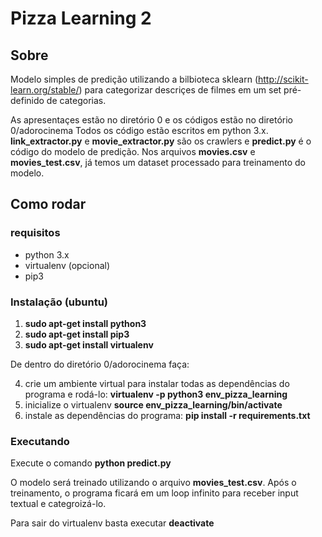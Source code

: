 # Pizza Learning 2 #

## Sobre ##
Modelo simples de predição utilizando a bilbioteca sklearn (http://scikit-learn.org/stable/) para categorizar descriçes de filmes em um set pré-definido de categorias.

As apresentaçes estão no diretório 0 e os códigos estão no diretório 0/adorocinema
Todos os código estão escritos em python 3.x. 
<b>link_extractor.py</b> e <b>movie_extractor.py</b> são os crawlers e <b>predict.py</b> é o código do modelo de predição.
Nos arquivos <b>movies.csv</b> e <b>movies_test.csv</b>, já temos um dataset processado para treinamento do modelo.

## Como rodar ##

### requisitos ###
- python 3.x
- virtualenv (opcional)
- pip3

### Instalação (ubuntu) ###
1) <b>sudo apt-get install python3</b>
2) <b>sudo apt-get install pip3</b>
3) <b>sudo apt-get install virtualenv</b>

De dentro do diretório 0/adorocinema faça:

4) crie um ambiente virtual para instalar todas as dependências do programa e rodá-lo:
   <b>virtualenv -p python3 env_pizza_learning</b>
5) inicialize o virtualenv
   <b>source env_pizza_learning/bin/activate</b>
6) instale as dependências do programa:
   <b>pip install -r requirements.txt</b>

### Executando ##
Execute o comando <b>python predict.py</b>

O modelo será treinado utilizando o arquivo <b>movies_test.csv</b>. Após o treinamento, o programa ficará em  um loop infinito para receber input textual e categroizá-lo.

Para sair do virtualenv basta executar <b>deactivate</b>
